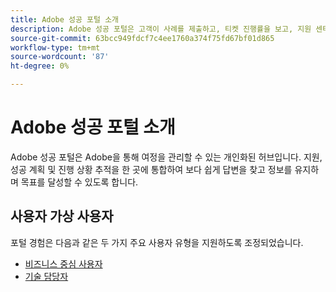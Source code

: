```yaml
---
title: Adobe 성공 포털 소개
description: Adobe 성공 포털은 고객이 사례를 제출하고, 티켓 진행률을 보고, 지원 센터에 액세스하고, 계획 도구를 관리할 수 있는 통합 포털입니다.
source-git-commit: 63bcc949fdcf7c4ee1760a374f75fd67bf01d865
workflow-type: tm+mt
source-wordcount: '87'
ht-degree: 0%

---
```



# Adobe 성공 포털 소개

Adobe 성공 포털은 Adobe을 통해 여정을 관리할 수 있는 개인화된 허브입니다. 지원, 성공 계획 및 진행 상황 추적을 한 곳에 통합하여 보다 쉽게 답변을 찾고 정보를 유지하며 목표를 달성할 수 있도록 합니다.

## 사용자 가상 사용자

포털 경험은 다음과 같은 두 가지 주요 사용자 유형을 지원하도록 조정되었습니다.

* [비즈니스 중심 사용자](/help/adobe-success-portal/business-persona/key-functionalities-for-business-persona.md)
* [기술 담당자](/help/adobe-success-portal/technical-persona/key-functionalities-for-technical-persona.md)
